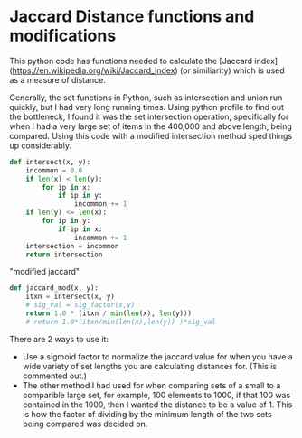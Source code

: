 # Jaccard Distance functions and modifications

This python code has functions needed to calculate the [Jaccard index] (https://en.wikipedia.org/wiki/Jaccard_index) (or similiarity)
which is used as a measure of distance.


Generally, the set functions in Python, such as intersection and union run quickly, but I had very long running times.
Using python profile to find out the bottleneck, I found it was the set intersection operation, specifically for when I had a very large set of items in the 400,000 and above length, being compared.  Using this code with a modified intersection method sped things up considerably.

```python
def intersect(x, y):
    incommon = 0.0
    if len(x) < len(y):
        for ip in x:
            if ip in y:
                incommon += 1
    if len(y) <= len(x):
        for ip in y:
            if ip in x:
                incommon += 1
    intersection = incommon
    return intersection
```


"modified jaccard"  

```python
def jaccard_mod(x, y):
    itxn = intersect(x, y)
    # sig_val = sig_factor(x,y)
    return 1.0 * (itxn / min(len(x), len(y)))
    # return 1.0*(itxn/min(len(x),len(y)) )*sig_val
```
There are 2 ways to use it:

* Use a sigmoid factor to normalize the jaccard value for when you have a wide variety of set lengths you are calculating distances for. (This is commented out.)  
* The other method I had used for when comparing sets of a small to a comparible large set, for example, 100 elements to 1000, if that 100 was contained in the 1000, then I wanted the distance to be a value of 1.  This is how the factor of dividing by the minimum length of the two sets being compared was decided on.

